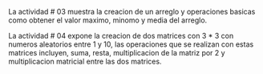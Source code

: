 La actividad # 03  muestra la creacion de un arreglo y operaciones basicas como obtener el valor maximo, minomo y media del arreglo.

La actividad # 04 expone la creacion de dos matrices con 3 * 3 con numeros aleatorios entre 1 y 10, las operaciones que se realizan con estas matrices incluyen, suma, resta, multiplicacion de la matriz por 2 y multiplicacion matricial entre las dos matrices.
